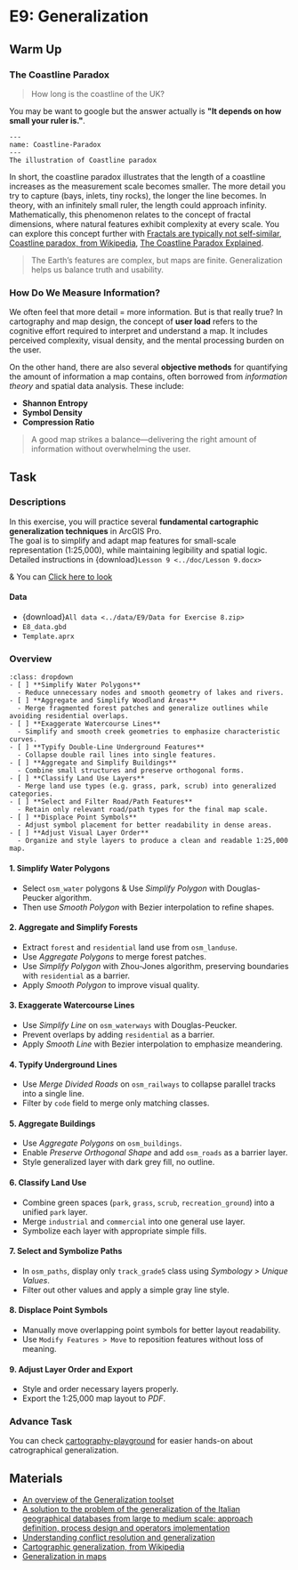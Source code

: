 # E9: Generalization

## Warm Up
### The Coastline Paradox
> How long is the coastline of the UK?

You may be want to google but the answer actually is **"It depends on how small your ruler is."**.

```{figure} ../images/ex9/coastline.png
---
name: Coastline-Paradox
---
The illustration of Coastline paradox
```

In short, the coastline paradox illustrates that the length of a coastline increases as the measurement scale becomes smaller. The more detail you try to capture (bays, inlets, tiny rocks), the longer the line becomes. In theory, with an infinitely small ruler, the length could approach infinity. Mathematically, this phenomenon relates to the concept of fractal dimensions, where natural features exhibit complexity at every scale. You can explore this concept further with [Fractals are typically not self-similar](https://www.youtube.com/watch?v=gB9n2gHsHN4&t=706s), [Coastline paradox, from Wikipedia](https://en.wikipedia.org/wiki/Coastline_paradox), [The Coastline Paradox Explained](https://www.youtube.com/watch?v=kFjq8PX6F7I&pp=ygURY29hc3RsaW5lIHBhcmFkb3g%3D).  

> The Earth’s features are complex, but maps are finite. Generalization helps us balance truth and usability.

### How Do We Measure Information?
We often feel that more detail = more information. But is that really true? In cartography and map design, the concept of **user load** refers to the cognitive effort required to interpret and understand a map. It includes perceived complexity, visual density, and the mental processing burden on the user. 

On the other hand, there are also several **objective methods** for quantifying the amount of information a map contains, often borrowed from *information theory* and spatial data analysis. These include:

- **Shannon Entropy**
- **Symbol Density** 
- **Compression Ratio** 

> A good map strikes a balance—delivering the right amount of information without overwhelming the user.


## Task
### Descriptions
In this exercise, you will practice several **fundamental cartographic generalization techniques** in ArcGIS Pro.  
The goal is to simplify and adapt map features for small-scale representation (1:25,000), while maintaining legibility and spatial logic. Detailed instructions in {download}`Lesson 9 <../doc/Lesson 9.docx>`

& You can [Click here to look](./lessons/lesson9.md)

#### Data
- {download}`All data <../data/E9/Data for Exercise 8.zip>`
- `E8_data.gbd`  
- `Template.aprx`

### Overview
```{note}
:class: dropdown 
- [ ] **Simplify Water Polygons**  
  - Reduce unnecessary nodes and smooth geometry of lakes and rivers.  
- [ ] **Aggregate and Simplify Woodland Areas**  
  - Merge fragmented forest patches and generalize outlines while avoiding residential overlaps.  
- [ ] **Exaggerate Watercourse Lines**  
  - Simplify and smooth creek geometries to emphasize characteristic curves.  
- [ ] **Typify Double-Line Underground Features**  
  - Collapse double rail lines into single features.  
- [ ] **Aggregate and Simplify Buildings**  
  - Combine small structures and preserve orthogonal forms.  
- [ ] **Classify Land Use Layers**  
  - Merge land use types (e.g. grass, park, scrub) into generalized categories.  
- [ ] **Select and Filter Road/Path Features**  
  - Retain only relevant road/path types for the final map scale.  
- [ ] **Displace Point Symbols**  
  - Adjust symbol placement for better readability in dense areas.  
- [ ] **Adjust Visual Layer Order**  
  - Organize and style layers to produce a clean and readable 1:25,000 map. 
```

#### 1. Simplify Water Polygons 
- Select `osm_water` polygons & Use *Simplify Polygon* with Douglas-Peucker algorithm.  
- Then use *Smooth Polygon* with Bezier interpolation to refine shapes.

#### 2. Aggregate and Simplify Forests  
- Extract `forest` and `residential` land use from `osm_landuse`.  
- Use *Aggregate Polygons* to merge forest patches.  
- Use *Simplify Polygon* with Zhou-Jones algorithm, preserving boundaries with `residential` as a barrier.  
- Apply *Smooth Polygon* to improve visual quality.

#### 3. Exaggerate Watercourse Lines  
- Use *Simplify Line* on `osm_waterways` with Douglas-Peucker.  
- Prevent overlaps by adding `residential` as a barrier.  
- Apply *Smooth Line* with Bezier interpolation to emphasize meandering.

#### 4. Typify Underground Lines  
- Use *Merge Divided Roads* on `osm_railways` to collapse parallel tracks into a single line.  
- Filter by `code` field to merge only matching classes.

#### 5. Aggregate Buildings  
- Use *Aggregate Polygons* on `osm_buildings`.  
- Enable *Preserve Orthogonal Shape* and add `osm_roads` as a barrier layer.  
- Style generalized layer with dark grey fill, no outline.

#### 6. Classify Land Use  
- Combine green spaces (`park`, `grass`, `scrub`, `recreation_ground`) into a unified `park` layer.  
- Merge `industrial` and `commercial` into one general use layer.  
- Symbolize each layer with appropriate simple fills.

#### 7. Select and Symbolize Paths  
- In `osm_paths`, display only `track_grade5` class using *Symbology > Unique Values*.  
- Filter out other values and apply a simple gray line style.

#### 8. Displace Point Symbols  
- Manually move overlapping point symbols for better layout readability.  
- Use `Modify Features > Move` to reposition features without loss of meaning.

#### 9. Adjust Layer Order and Export 
- Style and order necessary layers properly.  
- Export the 1:25,000 map layout to *PDF*.

### Advance Task
You can check [cartography-playground](https://cartography-playground.gitlab.io/playgrounds/cartographic-generalization/) for easier hands-on about catrographical generalization.


## Materials
- [An overview of the Generalization toolset](https://pro.arcgis.com/en/pro-app/latest/tool-reference/cartography/an-overview-of-the-generalization-toolset.htm)
- [A solution to the problem of the generalization of the Italian geographical databases from large to medium scale: approach definition, process design and operators implementation](https://kartographie.geo.tu-dresden.de/downloads/ica-gen/publications/savino.pdf)
- [Understanding conflict resolution and generalization](https://pro.arcgis.com/en/pro-app/latest/tool-reference/cartography/understanding-conflict-resolution-and-generalization.htm)
- [Cartographic generalization, from Wikipedia](https://en.wikipedia.org/wiki/Cartographic_generalization)
- [Generalization in maps](https://docs.maptiler.com/guides/maps-apis/maps-platform/generalization-in-maps/)